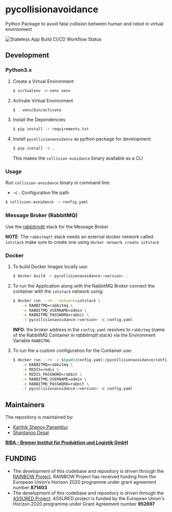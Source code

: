 # pycollisionavoidance
Python Package to avoid fatal collision between human and robot in virtual environment

![Stateless App Build CI/CD Workflow Status](https://github.com/virtual-origami/pycollisionavoidance/workflows/Stateless%20App%20Build%20CI/CD/badge.svg?branch=rainbow_v1)

## Development

### Python3.x

1. Create a Virtual Environment
   
    ```bash
   $ virtualenv -m venv venv
   ```
   
2. Activate Virtual Environment

    ```bash
    $ . venv/bin/activate 
    ```

3. Install the Dependencies

    ```bash
    $ pip install -r requirements.txt
    ```

4. Install `pycollisionavoidance` as python package for development:

    ```bash
   $ pip install -e .
   ```
   
   This makes the `collision-avoidance` binary available as a CLI

### Usage
Run `collision-avoidance` binary in command line:

- -c : Configuration file path

```bash
$ collision-avoidance -c config.yaml 
```

### Message Broker (RabbitMQ)

Use the [rabbitmqtt](https://github.com/virtual-origami/rabbitmqtt) stack for the Message Broker

__NOTE__: The `rabbitmqtt` stack needs an external docker network called `iotstack` make sure to create one using `docker network create iotstack`

### Docker

1. To build Docker Images locally use:

    ```bash
    $ docker build -t pycollisionavoidance:<version> .
    ```

2. To run the Application along with the RabbitMQ Broker connect the container with the `iotstack` network using:

    ```bash
    $ docker run --rm --network=iotstack \
        -e RABBITMQ=rabbitmq \
        -e RABBITMQ_USERNAME=admin \
        -e RABBITMQ_PASSWORD=rabbit \
        -t pycollisionavoidance:<version> -c config.yaml 
    ```

    __INFO__: the broker address in the `config.yaml` resolves to `rabbitmq` (name of the RabbitMQ Container in _rabbitmqtt_ stack)
            via the Environment Variable `RABBITMQ`

3. To run the a custom configuration for the Container use:

    ```bash
    $ docker run --rm -v $(pwd)/config.yaml:/pycollisionavoidance/config.yaml --network=iotstack \
        -e RABBITMQ=rabbitmq \
        -e REDIS=redis \
        -e REDIS_PASSWORD=rabbit \
        -e RABBITMQ_USERNAME=admin \
        -e RABBITMQ_PASSWORD=rabbit \
        -t pycollisionavoidance:<version> -c config.yaml 
    ```

## Maintainers
The repository is maintained by:

- [Karthik Shenoy Panambur](mailto:she@biba.uni-bremen.de)
- [Shantanoo Desai](mailto:des@biba.uni-bremen.de)

[__BIBA - Bremer Institut für Produktion und Logistik GmbH__](www.biba.uni-bremen.de)

## FUNDING

* The development of this codebase and repository is driven through the [RAINBOW Project](https://rainbow-h2020.eu/). RAINBOW Project has received funding from the European Union’s Horizon 2020 programme under grant agreement number __871403__
* The development of this codebase and repository is driven through the [ASSURED Project](https://www.project-assured.eu/). ASSURED project is funded by the European Union's Horizon 2020 programme under Grant Agreement number __952697__
